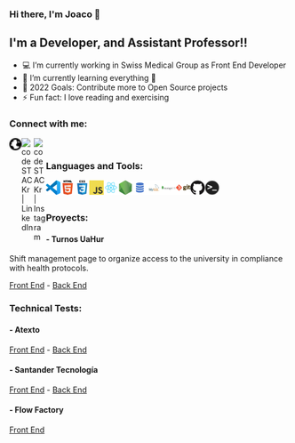 
### Hi there, I'm Joaco 👋

## I'm a Developer, and Assistant Professor!!

- 💻 I’m currently working in Swiss Medical Group as Front End Developer
- 🌱 I’m currently learning everything 🤣
- 🥅 2022 Goals: Contribute more to Open Source projects
- ⚡ Fun fact: I love reading and exercising

### Connect with me:

[<img align="left" alt="codeSTACKr.com" width="22px" src="https://raw.githubusercontent.com/iconic/open-iconic/master/svg/globe.svg" />][website]
[<img align="left" alt="codeSTACKr | LinkedIn" width="22px" src="https://cdn.jsdelivr.net/npm/simple-icons@v3/icons/linkedin.svg" />][linkedin]
[<img align="left" alt="codeSTACKr | Instagram" width="22px" src="https://cdn.jsdelivr.net/npm/simple-icons@v3/icons/instagram.svg" />][instagram]

<br />

### Languages and Tools:

[<img align="left" alt="Visual Studio Code" width="26px" src="https://raw.githubusercontent.com/github/explore/80688e429a7d4ef2fca1e82350fe8e3517d3494d/topics/visual-studio-code/visual-studio-code.png" />][vsCodeImage]
[<img align="left" alt="HTML5" width="26px" src="https://raw.githubusercontent.com/github/explore/80688e429a7d4ef2fca1e82350fe8e3517d3494d/topics/html/html.png" />][htmlImage]
[<img align="left" alt="CSS3" width="26px" src="https://raw.githubusercontent.com/github/explore/80688e429a7d4ef2fca1e82350fe8e3517d3494d/topics/css/css.png" />][cssImage]
[<img align="left" alt="JavaScript" width="26px" src="https://raw.githubusercontent.com/github/explore/80688e429a7d4ef2fca1e82350fe8e3517d3494d/topics/javascript/javascript.png" />][jsImage]
[<img align="left" alt="React" width="26px" src="https://raw.githubusercontent.com/github/explore/80688e429a7d4ef2fca1e82350fe8e3517d3494d/topics/react/react.png" />][reactImage]
[<img align="left" alt="Node.js" width="26px" src="https://raw.githubusercontent.com/github/explore/80688e429a7d4ef2fca1e82350fe8e3517d3494d/topics/nodejs/nodejs.png" />][nodeJsImage]
[<img align="left" alt="SQL" width="26px" src="https://raw.githubusercontent.com/github/explore/80688e429a7d4ef2fca1e82350fe8e3517d3494d/topics/sql/sql.png" />][sqlImage]
[<img align="left" alt="MySQL" width="26px" src="https://raw.githubusercontent.com/github/explore/80688e429a7d4ef2fca1e82350fe8e3517d3494d/topics/mysql/mysql.png" />][mySqlImage]
[<img align="left" alt="MongoDB" width="26px" src="https://raw.githubusercontent.com/github/explore/80688e429a7d4ef2fca1e82350fe8e3517d3494d/topics/mongodb/mongodb.png" />][mongoDbImage]
[<img align="left" alt="Git" width="26px" src="https://raw.githubusercontent.com/github/explore/80688e429a7d4ef2fca1e82350fe8e3517d3494d/topics/git/git.png" />][gitImage]
[<img align="left" alt="GitHub" width="26px" src="https://raw.githubusercontent.com/github/explore/78df643247d429f6cc873026c0622819ad797942/topics/github/github.png" />][githubImage]
[<img align="left" alt="Terminal" width="26px" src="https://raw.githubusercontent.com/github/explore/80688e429a7d4ef2fca1e82350fe8e3517d3494d/topics/terminal/terminal.png" />][terminalImage]

<br /><br />

### Proyects: 

#### - Turnos UaHur
Shift management page to organize access to the university in compliance with health protocols.

[Front End](https://github.com/unahur-turnos/frontend) - [Back End](https://github.com/unahur-turnos/backend)
<br />

### Technical Tests:

#### - Atexto
[Front End](https://github.com/JoaquinPettinari/Technical-Test) - [Back End](https://github.com/JoaquinPettinari/Technical-DB)

#### - Santander Tecnología
[Front End](https://github.com/JoaquinPettinari/Beers-Test-Front) - [Back End](https://github.com/JoaquinPettinari/Beers-Test-Back)

#### - Flow Factory
[Front End](https://github.com/JoaquinPettinari/Flow-Factory-Test)

[website]: https://portfolio-joaquin-pettinari.herokuapp.com/
[linkedin]: https://www.instagram.com/JoaquinPettinari24/
[instagram]: https://www.instagram.com/joacoopettinari
[reactImage]: https://upload.wikimedia.org/wikipedia/commons/thumb/4/47/React.svg/1200px-React.svg.png
[cssImage]: https://upload.wikimedia.org/wikipedia/commons/thumb/d/d5/CSS3_logo_and_wordmark.svg/1200px-CSS3_logo_and_wordmark.svg.png
[jsImage]: https://upload.wikimedia.org/wikipedia/commons/thumb/9/99/Unofficial_JavaScript_logo_2.svg/1200px-Unofficial_JavaScript_logo_2.svg.png
[htmlImage]: https://upload.wikimedia.org/wikipedia/commons/thumb/6/61/HTML5_logo_and_wordmark.svg/1200px-HTML5_logo_and_wordmark.svg.png
[vsCodeImage]: https://jonmircha.com/img/blog/vscode.png
[nodeJsImage]: https://upload.wikimedia.org/wikipedia/commons/d/d9/Node.js_logo.svg
[sqlImage]: https://lh3.googleusercontent.com/proxy/ZRkjVULllSxvd2jO_ncCdjlBzGPOXWQRM60cldBieEnZboqrNfcVS4_zNUlo6s_gqwkKWherPPu2vBS_YNUMa9GhoOv6u1OU-WA6pUQmzC_xLmc
[mySqlImage]: https://d1.awsstatic.com/asset-repository/products/amazon-rds/1024px-MySQL.ff87215b43fd7292af172e2a5d9b844217262571.png
[mongoDbImage]: https://nakedsecurity.sophos.com/wp-content/uploads/sites/2/2017/01/mongodb.png?w=775
[gitImage]: https://vabadus.es/images/cache/imagen_nodo/images/articulos/5c9deedea0c7e844300455.png
[githubImage]: https://cdn-icons-png.flaticon.com/512/25/25231.png
[terminalImage]: https://upload.wikimedia.org/wikipedia/commons/7/78/Appleterminal2.png
